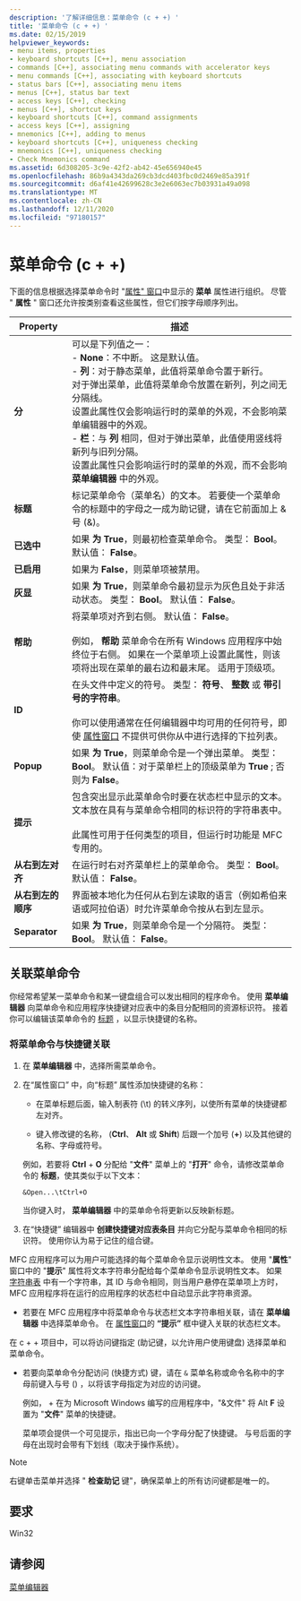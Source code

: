 ```yaml
---
description: '了解详细信息：菜单命令 (c + +) '
title: '菜单命令 (c + +) '
ms.date: 02/15/2019
helpviewer_keywords:
- menu items, properties
- keyboard shortcuts [C++], menu association
- commands [C++], associating menu commands with accelerator keys
- menu commands [C++], associating with keyboard shortcuts
- status bars [C++], associating menu items
- menus [C++], status bar text
- access keys [C++], checking
- menus [C++], shortcut keys
- keyboard shortcuts [C++], command assignments
- access keys [C++], assigning
- mnemonics [C++], adding to menus
- keyboard shortcuts [C++], uniqueness checking
- mnemonics [C++], uniqueness checking
- Check Mnemonics command
ms.assetid: 6d308205-3c9e-42f2-ab42-45e656940e45
ms.openlocfilehash: 86b9a4343da269cb3dcd403fbc0d2469e85a391f
ms.sourcegitcommit: d6af41e42699628c3e2e6063ec7b03931a49a098
ms.translationtype: MT
ms.contentlocale: zh-CN
ms.lasthandoff: 12/11/2020
ms.locfileid: "97180157"
---
```

# <a name="menu-commands-c"></a>菜单命令 (c + +) 

下面的信息根据选择菜单命令时 "[属性" 窗口](/visualstudio/ide/reference/properties-window)中显示的 **菜单** 属性进行组织。 尽管 " **属性** " 窗口还允许按类别查看这些属性，但它们按字母顺序列出。

|Property|描述|
|--------------|-----------------|
|**分**|可以是下列值之一：<br/>  - **None**：不中断。 这是默认值。<br/>  - **列**：对于静态菜单，此值将菜单命令置于新行。<br/>      对于弹出菜单，此值将菜单命令放置在新列，列之间无分隔线。<br/>      设置此属性仅会影响运行时的菜单的外观，不会影响菜单编辑器中的外观。<br />   - **栏**：与 **列** 相同，但对于弹出菜单，此值使用竖线将新列与旧列分隔。<br/>      设置此属性只会影响运行时的菜单的外观，而不会影响 **菜单编辑器** 中的外观。|
|**标题**|标记菜单命令（菜单名）的文本。 若要使一个菜单命令的标题中的字母之一成为助记键，请在它前面加上 & 号 (&)。|
|**已选中**|如果 **为 True**，则最初检查菜单命令。 类型： **Bool**。 默认值： **False**。|
|**已启用**|如果为 **False**，则菜单项被禁用。|
|**灰显**|如果 **为 True**，则菜单命令最初显示为灰色且处于非活动状态。 类型： **Bool**。 默认值： **False**。|
|**帮助**|将菜单项对齐到右侧。 默认值： **False**。<br/><br/>例如， **帮助** 菜单命令在所有 Windows 应用程序中始终位于右侧。 如果在一个菜单项上设置此属性，则该项将出现在菜单的最右边和最末尾。 适用于顶级项。|
|**ID**|在头文件中定义的符号。 类型： **符号**、 **整数** 或 **带引号的字符串**。<br/><br/>你可以使用通常在任何编辑器中均可用的任何符号，即使 [属性窗口](/visualstudio/ide/reference/properties-window) 不提供可供你从中进行选择的下拉列表。|
|**Popup**|如果 **为 True**，则菜单命令是一个弹出菜单。 类型： **Bool**。 默认值：对于菜单栏上的顶级菜单为 **True** ; 否则为 **False**。|
|**提示**|包含突出显示此菜单命令时要在状态栏中显示的文本。 文本放在具有与菜单命令相同的标识符的字符串表中。<br/><br/>此属性可用于任何类型的项目，但运行时功能是 MFC 专用的。|
|**从右到左对齐**|在运行时右对齐菜单栏上的菜单命令。 类型： **Bool**。 默认值： **False**。|
|**从右到左的顺序**|界面被本地化为任何从右到左读取的语言（例如希伯来语或阿拉伯语）时允许菜单命令按从右到左显示。|
|**Separator**|如果 **为 True**，则菜单命令是一个分隔符。 类型： **Bool**。 默认值： **False**。|

## <a name="associate-menu-commands"></a>关联菜单命令

你经常希望某一菜单命令和某一键盘组合可以发出相同的程序命令。 使用 **菜单编辑器** 向菜单命令和应用程序快捷键对应表中的条目分配相同的资源标识符。 接着你可以编辑该菜单命令的 [标题](../windows/menu-command-properties.md) ，以显示快捷键的名称。

### <a name="to-associate-a-menu-command-with-an-accelerator-key"></a>将菜单命令与快捷键关联

1. 在 **菜单编辑器** 中，选择所需菜单命令。

1. 在“属性窗口” [](/visualstudio/ide/reference/properties-window)中，向“标题”  属性添加快捷键的名称：

   - 在菜单标题后面，输入制表符 (\t) 的转义序列，以使所有菜单的快捷键都左对齐。

   - 键入修改键的名称， (**Ctrl**、 **Alt** 或 **Shift**) 后跟一个加号 (**+**) 以及其他键的名称、字母或符号。

   例如，若要将 **Ctrl** + **O** 分配给 "**文件**" 菜单上的 "**打开**" 命令，请修改菜单命令的 **标题**，使其类似于以下文本：

   ```
   &Open...\tCtrl+O
   ```

   当你键入时， **菜单编辑器** 中的菜单命令将更新以反映新标题。

1. 在“快捷键”[](./accelerator-editor.md) 编辑器中 **创建快捷键对应表条目** 并向它分配与菜单命令相同的标识符。 使用你认为易于记住的组合键。

MFC 应用程序可以为用户可能选择的每个菜单命令显示说明性文本。 使用 "**属性**" 窗口中的 "**提示**" 属性将文本字符串分配给每个菜单命令显示说明性文本。 如果 [字符串表](../windows/string-editor.md) 中有一个字符串，其 ID 与命令相同，则当用户悬停在菜单项上方时，MFC 应用程序将在运行的应用程序的状态栏中自动显示此字符串资源。

- 若要在 MFC 应用程序中将菜单命令与状态栏文本字符串相关联，请在 **菜单编辑器** 中选择菜单命令。 在 [属性窗口](/visualstudio/ide/reference/properties-window)的 **“提示”** 框中键入关联的状态栏文本。

在 c + + 项目中，可以将访问键指定 (助记键，以允许用户使用键盘) 选择菜单和菜单命令。

- 若要向菜单命令分配访问 (快捷方式) 键，请在 `&` 菜单名称或命令名称中的字母前键入与号 () ，以将该字母指定为对应的访问键。

   例如，  + 在为 Microsoft Windows 编写的应用程序中，"&文件" 将 Alt **F** 设置为 "**文件**" 菜单的快捷键。

   菜单项会提供一个可见提示，指出已向一个字母分配了快捷键。 与号后面的字母在出现时会带有下划线（取决于操作系统）。

> [!NOTE]
> 右键单击菜单并选择 " **检查助记** 键"，确保菜单上的所有访问键都是唯一的。

## <a name="requirements"></a>要求

Win32

## <a name="see-also"></a>请参阅

[菜单编辑器](../windows/menu-editor.md)

<!--
[Strings (ATL/MFC)](../atl-mfc-shared/strings-atl-mfc.md)<br/>-->
